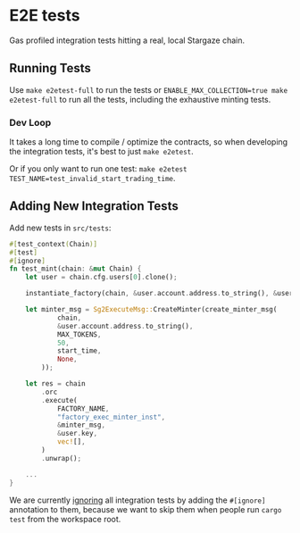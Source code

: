 # E2E tests

Gas profiled integration tests hitting a real, local Stargaze chain.

## Running Tests 

Use `make e2etest-full` to run the tests or `ENABLE_MAX_COLLECTION=true make e2etest-full` to run all the tests, including the exhaustive minting tests.

### Dev Loop

It takes a long time to compile / optimize the contracts, so when developing the integration tests, it's best to just `make e2etest`.

Or if you only want to run one test: `make e2etest TEST_NAME=test_invalid_start_trading_time`.

## Adding New Integration Tests

Add new tests in `src/tests`:
```rust
#[test_context(Chain)]
#[test]
#[ignore]
fn test_mint(chain: &mut Chain) {
    let user = chain.cfg.users[0].clone();

    instantiate_factory(chain, &user.account.address.to_string(), &user.key).unwrap();

    let minter_msg = Sg2ExecuteMsg::CreateMinter(create_minter_msg(
            chain,
            &user.account.address.to_string(),
            MAX_TOKENS,
            50,
            start_time,
            None,
        ));

    let res = chain
        .orc
        .execute(
            FACTORY_NAME,
            "factory_exec_minter_inst",
            &minter_msg,
            &user.key,
            vec![],
        )
        .unwrap();

    ...
}
```

We are currently
[ignoring](https://doc.rust-lang.org/book/ch11-02-running-tests.html#ignoring-some-tests-unless-specifically-requested)
all integration tests by adding the `#[ignore]` annotation to them,
because we want to skip them when people run `cargo test` from the
workspace root.
